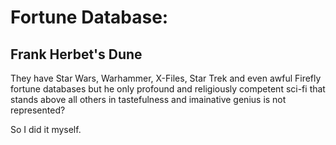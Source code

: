 # Fortune Database:
## Frank Herbet's Dune 

They have Star Wars, Warhammer, X-Files, Star Trek and even awful Firefly fortune databases but he only profound and religiously competent sci-fi that stands above all others in tastefulness and imainative genius is not represented? 

So I did it myself. 
